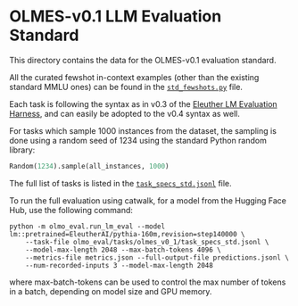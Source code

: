 # OLMES-v0.1 LLM Evaluation Standard

This directory contains the data for the OLMES-v0.1 evaluation standard.

All the curated fewshot in-context examples (other than the existing standard MMLU ones) can be found
in the [`std_fewshots.py`](std_fewshot.py) file.

Each task is following the syntax as in v0.3 of 
the [Eleuther LM Evaluation Harness](https://github.com/EleutherAI/lm-evaluation-harness), and
can easily be adopted to the v0.4 syntax as well.

For tasks which sample 1000 instances from the dataset, the sampling is done
using a random seed of 1234 using the standard Python random library:

```python
Random(1234).sample(all_instances, 1000)
```

The full list of tasks is listed in the [`task_specs_std.jsonl`](task_specs_std.jsonl) file.

To run the full evaluation using catwalk, for a model from the Hugging Face Hub, use the following command:

```commandline
python -m olmo_eval.run_lm_eval --model lm::pretrained=EleutherAI/pythia-160m,revision=step140000 \
    --task-file olmo_eval/tasks/olmes_v0_1/task_specs_std.jsonl \
    --model-max-length 2048 --max-batch-tokens 4096 \
    --metrics-file metrics.json --full-output-file predictions.jsonl \
    --num-recorded-inputs 3 --model-max-length 2048
```

where max-batch-tokens can be used to control the max number of tokens in a batch, depending on 
model size and GPU memory.
